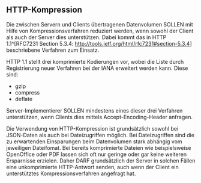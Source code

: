 HTTP-Kompression
----------------

Die zwischen Servern und Clients übertragenen Datenvolumen SOLLEN
mit Hilfe von Kompressionsverfahren reduziert werden, wenn sowohl
der Client als auch der Server dies unterstützen. Dabei kommt
das in HTTP 1.1^[RFC7231 Section 5.3.4:
<http://tools.ietf.org/html/rfc7231#section-5.3.4>]
beschriebene Verfahren zum Einsatz.

HTTP 1.1 stellt drei komprimierte Kodierungen vor, wobei die Liste
durch Registrierung neuer Verfahren bei der IANA erweitert werden
kann. Diese sind:

* gzip
* compress
* deflate

Server-Implementierer SOLLEN mindestens eines dieser drei Verfahren
unterstützen, wenn Clients dies mittels Accept-Encoding-Header
anfragen.

Die Verwendung von HTTP-Kompression ist grundsätzlich sowohl bei
JSON-Daten als auch bei Dateizugriffen möglich. Bei Dateizugriffen
sind die zu erwartenden Einsparungen beim Datenvolumen stark
abhängig vom jeweiligen Dateifomat. Bei bereits komprimierte Dateien
wie beispielsweise OpenOffice oder PDF lassen sich oft nur geringe
oder gar keine weiteren Ersparnisse erzielen. Daher DARF grundsätzlich
der Server in solchen Fällen eine unkomprimierte HTTP-Antwort senden,
auch wenn der Client ein unterstütztes Kompressionsverfahren angefragt
hat.
